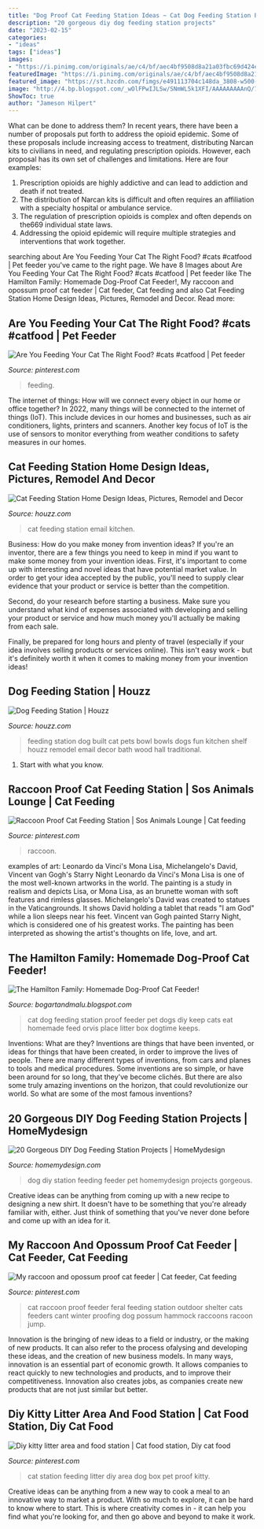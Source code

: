```yaml
---
title: "Dog Proof Cat Feeding Station Ideas ~ Cat Dog Feeding Station Proof Feeder Pet Dogs Diy Keep Cats Eat Homemade Feed Orvis Place Litter Box Dogtime Keeps"
description: "20 gorgeous diy dog feeding station projects"
date: "2023-02-15"
categories:
- "ideas"
tags: ["ideas"]
images:
- "https://i.pinimg.com/originals/ae/c4/bf/aec4bf9508d8a21a03fbc69d424e70cf.jpg"
featuredImage: "https://i.pinimg.com/originals/ae/c4/bf/aec4bf9508d8a21a03fbc69d424e70cf.jpg"
featured_image: "https://st.hzcdn.com/fimgs/e491113704c148da_3808-w500-h666-b0-p0--traditional-hall.jpg"
image: "http://4.bp.blogspot.com/_wOlFPwIJLSw/SNmWL5k1XFI/AAAAAAAAAnQ/7-BgtK0DnqM/s320/orivs2.jpg"
ShowToc: true
author: "Jameson Hilpert"
---
```



What can be done to address them?
In recent years, there have been a number of proposals put forth to address the opioid epidemic. Some of these proposals include increasing access to treatment, distributing Narcan kits to civilians in need, and regulating prescription opioids. However, each proposal has its own set of challenges and limitations. Here are four examples:
1) Prescription opioids are highly addictive and can lead to addiction and death if not treated. 
2) The distribution of Narcan kits is difficult and often requires an affiliation with a specialty hospital or ambulance service. 
3) The regulation of prescription opioids is complex and often depends on the669 individual state laws. 
4) Addressing the opioid epidemic will require multiple strategies and interventions that work together.

	

		
searching about Are You Feeding Your Cat The Right Food? #cats #catfood | Pet feeder you've came to the right page. We have 8 Images about Are You Feeding Your Cat The Right Food? #cats #catfood | Pet feeder like The Hamilton Family: Homemade Dog-Proof Cat Feeder!, My raccoon and opossum proof cat feeder | Cat feeder, Cat feeding and also Cat Feeding Station Home Design Ideas, Pictures, Remodel and Decor. Read more:
		
    
## Are You Feeding Your Cat The Right Food? #cats #catfood | Pet Feeder

<img loading=lazy src="https://i.pinimg.com/originals/ae/c4/bf/aec4bf9508d8a21a03fbc69d424e70cf.jpg" onerror="this.onerror=null;this.src='https://tse2.mm.bing.net/th?id=OIP.JbXR1tT_ujD-y4vxQJWkCAHaJY&amp;pid=15.1';" alt="Are You Feeding Your Cat The Right Food? #cats #catfood | Pet feeder">

_Source: pinterest.com_

>feeding. 

	

The internet of things: How will we connect every object in our home or office together?
In 2022, many things will be connected to the internet of things (IoT). This include devices in our homes and businesses, such as air conditioners, lights, printers and scanners. Another key focus of IoT is the use of sensors to monitor everything from weather conditions to safety measures in our homes.

    
## Cat Feeding Station Home Design Ideas, Pictures, Remodel And Decor

<img loading=lazy src="http://st.hzcdn.com/fimgs/61d135a604ba9fbd_3448-w500-h400-b0-p0--transitional-kitchen.jpg" onerror="this.onerror=null;this.src='https://tse3.mm.bing.net/th?id=OIP.SkRx-cKHBGGwy7bMJGL-ZAHaF7&amp;pid=15.1';" alt="Cat Feeding Station Home Design Ideas, Pictures, Remodel and Decor">

_Source: houzz.com_

>cat feeding station email kitchen. 

	

Business: How do you make money from invention ideas?
If you're an inventor, there are a few things you need to keep in mind if you want to make some money from your invention ideas. 
First, it's important to come up with interesting and novel ideas that have potential market value. In order to get your idea accepted by the public, you'll need to supply clear evidence that your product or service is better than the competition.

Second, do your research before starting a business. Make sure you understand what kind of expenses associated with developing and selling your product or service and how much money you'll actually be making from each sale.

Finally, be prepared for long hours and plenty of travel (especially if your idea involves selling products or services online). This isn't easy work - but it's definitely worth it when it comes to making money from your invention ideas!

    
## Dog Feeding Station | Houzz

<img loading=lazy src="https://st.hzcdn.com/fimgs/e491113704c148da_3808-w500-h666-b0-p0--traditional-hall.jpg" onerror="this.onerror=null;this.src='https://tse2.mm.bing.net/th?id=OIP.hldGc1AyioRutqJFRCrk1AHaJ3&amp;pid=15.1';" alt="Dog Feeding Station | Houzz">

_Source: houzz.com_

>feeding station dog built cat pets bowl bowls dogs fun kitchen shelf houzz remodel email decor bath wood hall traditional. 

	

1. Start with what you know.

    
## Raccoon Proof Cat Feeding Station | Sos Animals Lounge | Cat Feeding

<img loading=lazy src="https://i.pinimg.com/originals/e1/3f/68/e13f689a24145d95b504553e32d5c63d.jpg" onerror="this.onerror=null;this.src='https://tse2.mm.bing.net/th?id=OIP.Iogz1kT_o1yh6svGzts_YwHaLH&amp;pid=15.1';" alt="Raccoon Proof Cat Feeding Station | Sos Animals Lounge | Cat feeding">

_Source: pinterest.com_

>raccoon. 

	

examples of art: Leonardo da Vinci's Mona Lisa, Michelangelo's David, Vincent van Gogh's Starry Night
Leonardo da Vinci's Mona Lisa is one of the most well-known artworks in the world. The painting is a study in realism and depicts Lisa, or Mona Lisa, as an brunette woman with soft features and rimless glasses. Michelangelo's David was created to statues in the Vaticangrounds. It shows David holding a tablet that reads "I am God" while a lion sleeps near his feet. Vincent van Gogh painted Starry Night, which is considered one of his greatest works. The painting has been interpreted as showing the artist's thoughts on life, love, and art.

    
## The Hamilton Family: Homemade Dog-Proof Cat Feeder!

<img loading=lazy src="http://4.bp.blogspot.com/_wOlFPwIJLSw/SNmWL5k1XFI/AAAAAAAAAnQ/7-BgtK0DnqM/s320/orivs2.jpg" onerror="this.onerror=null;this.src='https://tse3.mm.bing.net/th?id=OIP.sKfLDPLisD4kwtOBWfvjoAAAAA&amp;pid=15.1';" alt="The Hamilton Family: Homemade Dog-Proof Cat Feeder!">

_Source: bogartandmalu.blogspot.com_

>cat dog feeding station proof feeder pet dogs diy keep cats eat homemade feed orvis place litter box dogtime keeps. 

	

Inventions: What are they?
Inventions are things that have been invented, or ideas for things that have been created, in order to improve the lives of people. There are many different types of inventions, from cars and planes to tools and medical procedures. Some inventions are so simple, or have been around for so long, that they've become clichés. But there are also some truly amazing inventions on the horizon, that could revolutionize our world. So what are some of the most famous inventions?

    
## 20 Gorgeous DIY Dog Feeding Station Projects | HomeMydesign

<img loading=lazy src="http://homemydesign.com/wp-content/uploads/2016/04/DIY-drawe-dog-feeder-station-ideas.jpg" onerror="this.onerror=null;this.src='https://tse3.mm.bing.net/th?id=OIP.S0pk_v7rq3i3ZCTndZ1TKAHaLO&amp;pid=15.1';" alt="20 Gorgeous DIY Dog Feeding Station Projects | HomeMydesign">

_Source: homemydesign.com_

>dog diy station feeding feeder pet homemydesign projects gorgeous. 

	

Creative ideas can be anything from coming up with a new recipe to designing a new shirt. It doesn't have to be something that you're already familiar with, either. Just think of something that you've never done before and come up with an idea for it.

    
## My Raccoon And Opossum Proof Cat Feeder | Cat Feeder, Cat Feeding

<img loading=lazy src="https://i.pinimg.com/236x/e2/1c/db/e21cdb768b74b14d6c0cfff4db2361a9.jpg" onerror="this.onerror=null;this.src='https://tse3.mm.bing.net/th?id=OIP.b9yfm1yeb9NBn9n0esUTywAAAA&amp;pid=15.1';" alt="My raccoon and opossum proof cat feeder | Cat feeder, Cat feeding">

_Source: pinterest.com_

>cat raccoon proof feeder feral feeding station outdoor shelter cats feeders cant winter proofing dog possum hammock raccoons racoon jump. 

	

Innovation is the bringing of new ideas to a field or industry, or the making of new products. It can also refer to the process ofalysing and developing these ideas, and the creation of new business models. In many ways, innovation is an essential part of economic growth. It allows companies to react quickly to new technologies and products, and to improve their competitiveness. Innovation also creates jobs, as companies create new products that are not just similar but better.

    
## Diy Kitty Litter Area And Food Station | Cat Food Station, Diy Cat Food

<img loading=lazy src="https://i.pinimg.com/originals/dc/a2/e2/dca2e29273343e75f7d970ec73bdfd49.jpg" onerror="this.onerror=null;this.src='https://tse1.mm.bing.net/th?id=OIP.bheS-YcYpu4Qo-NGsOX3gQHaHa&amp;pid=15.1';" alt="Diy kitty litter area and food station | Cat food station, Diy cat food">

_Source: pinterest.com_

>cat station feeding litter diy area dog box pet proof kitty. 

	

Creative ideas can be anything from a new way to cook a meal to an innovative way to market a product. With so much to explore, it can be hard to know where to start. This is where creativity comes in - it can help you find what you're looking for, and then go above and beyond to make it work.

